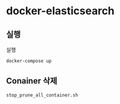 # docker-elasticsearch

## 실행

실행
```bash
docker-compose up
```

## Conainer 삭제
```bash
stop_prune_all_container.sh
```




